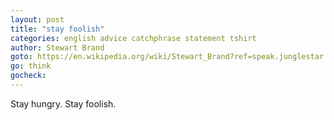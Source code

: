 ```yaml
---
layout: post
title: "stay foolish"
categories: english advice catchphrase statement tshirt
author: Stewart Brand
goto: https://en.wikipedia.org/wiki/Stewart_Brand?ref=speak.junglestar.org
go: think
gocheck:
---
```

Stay hungry. Stay foolish.
